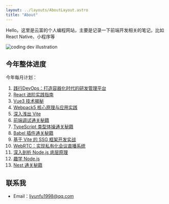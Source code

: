 ```yaml
---
layout: ../layouts/AboutLayout.astro
title: "About"
---
```


Hello。这里是云富的个人编程网站，主要是记录一下前端开发相关的笔记，比如React Native、小程序等

<div>
  <img src="/assets/dev.svg" class="sm:w-1/2 mx-auto" alt="coding dev illustration">
</div>

## 今年整体进度

今年每月计划：

1. [践行DevOps：打造容器化时代的研发管理平台](https://juejin.cn/book/7099044294765314055?scrollMenuIndex=1)
2. [React 进阶实践指南](https://juejin.cn/book/6945998773818490884?scrollMenuIndex=1)
3. [Vue3 技术揭秘](https://juejin.cn/book/7146465352120008743?scrollMenuIndex=1)
4. [Webpack5 核心原理与应用实践](https://juejin.cn/book/7115598540721618944?scrollMenuIndex=1)
5. [深入浅出 Vite](https://juejin.cn/book/7050063811973218341?scrollMenuIndex=1)
6. [前端调试通关秘籍](https://juejin.cn/book/7070324244772716556?scrollMenuIndex=1)
7. [TypeScript 类型体操通关秘籍](https://juejin.cn/book/7047524421182947366?scrollMenuIndex=1)
8. [Babel 插件通关秘籍](https://juejin.cn/book/6946117847848321055?scrollMenuIndex=1)
9. [基于 Vite 的 SSG 框架开发实战](https://juejin.cn/video/7163857336258265102?scrollMenuIndex=1)
10. [WebRTC：实现私有化会议直播系统](https://juejin.cn/book/7168418382318927880?scrollMenuIndex=1)
11. [深入剖析 Node.js 底层原理](https://juejin.cn/book/7171733571638738952?scrollMenuIndex=1)
12. [趣学 Node.js](https://juejin.cn/book/7196627546253819916?scrollMenuIndex=1)
13. [Nest 通关秘籍](https://juejin.cn/book/7226988578700525605?scrollMenuIndex=1)

## 联系我

- Email：liyunfu1998@qq.com
